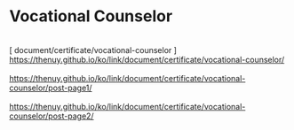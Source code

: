 # Vocational Counselor
<br>[ document/certificate/vocational-counselor ]
<br>https://thenuy.github.io/ko/link/document/certificate/vocational-counselor/
<br>
<br>https://thenuy.github.io/ko/link/document/certificate/vocational-counselor/post-page1/
<br>
<br>https://thenuy.github.io/ko/link/document/certificate/vocational-counselor/post-page2/
